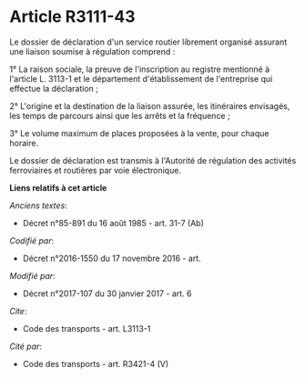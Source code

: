 # Article R3111-43

Le dossier de déclaration d'un service routier librement organisé assurant une liaison soumise à régulation comprend :

1° La raison sociale, la preuve de l'inscription au registre mentionné à l'article L. 3113-1 et le département
d'établissement de l'entreprise qui effectue la déclaration ;

2° L'origine et la destination de la liaison assurée, les itinéraires envisagés, les temps de parcours ainsi que les arrêts
et la fréquence ;

3° Le volume maximum de places proposées à la vente, pour chaque horaire.

Le dossier de déclaration est transmis à l'Autorité de régulation des activités ferroviaires et routières par voie
électronique.

**Liens relatifs à cet article**

_Anciens textes_:

  - Décret n°85-891 du 16 août 1985 - art. 31-7 (Ab)

_Codifié par_:

  - Décret n°2016-1550 du 17 novembre 2016 - art.

_Modifié par_:

  - Décret n°2017-107 du 30 janvier 2017 - art. 6

_Cite_:

  - Code des transports - art. L3113-1

_Cité par_:

  - Code des transports - art. R3421-4 (V)
